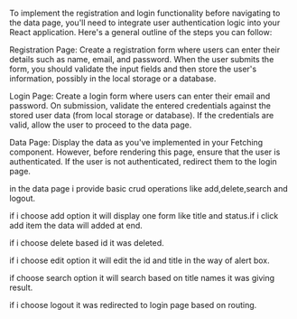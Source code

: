 To implement the registration and login functionality before navigating to the data page, you'll need to integrate user authentication logic into your React application. Here's a general outline of the steps you can follow:

Registration Page: Create a registration form where users can enter their details such as name, email, and password. When the user submits the form, you should validate the input fields and then store the user's information, possibly in the local storage or a database.

Login Page: Create a login form where users can enter their email and password. On submission, validate the entered credentials against the stored user data (from local storage or database). If the credentials are valid, allow the user to proceed to the data page.

Data Page: Display the data as you've implemented in your Fetching component. However, before rendering this page, ensure that the user is authenticated. If the user is not authenticated, redirect them to the login page.


in the data page i provide basic crud operations like add,delete,search and logout.

if i choose add option it will display one form like title and status.if i click add item the data will added at end.

if i choose delete based id it was deleted.

if i choose edit option it will edit the id and title in the way of alert box.

if choose search option it will search based on title names it was giving result.

if i choose logout it was redirected to login page based on routing.

